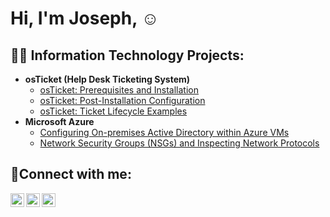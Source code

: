 <h1>Hi, I'm Joseph,  <a href="https://www.linkedin.com/in/joseph-ramos-calderon-076321170"></a>☺</h1>

<h2>👨‍💻 Information Technology Projects:</h2>

- <b>osTicket (Help Desk Ticketing System)</b>
  - [osTicket: Prerequisites and Installation](https://github.com/JosephRC777/osticket-prereqs)
  - [osTicket: Post-Installation Configuration](https://github.com/JosephRC777/post-install-config)
  - [osTicket: Ticket Lifecycle Examples](https://github.com/JosephRC777/ticket-lifecycle)
- <b>Microsoft Azure</b>
  - [Configuring On-premises Active Directory within Azure VMs](https://github.com/JosephRC777/configure-ad)
  - [Network Security Groups (NSGs) and Inspecting Network Protocols](https://github.com/JosephRC777/azure-network-protocols)

<h2>🤳Connect with me:</h2>

[<img align="left" alt="Josh | Twitter" width="22px" src="https://cdn.jsdelivr.net/npm/simple-icons@v3/icons/twitter.svg" />][twitter]
[<img align="left" alt="Josh | LinkedIn" width="22px" src="https://cdn.jsdelivr.net/npm/simple-icons@v3/icons/linkedin.svg" />][linkedin]
[<img align="left" alt="Josh | Instagram" width="22px" src="https://cdn.jsdelivr.net/npm/simple-icons@v3/icons/instagram.svg" />][instagram]

[twitter]: https://twitter.com/
[instagram]: https://www.instagram.com/
[linkedin]: https://linkedin.com/in/
